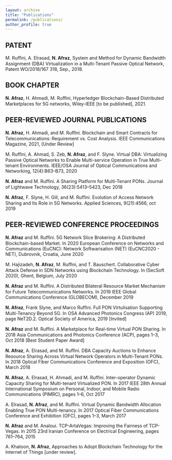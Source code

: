 ```yaml
---
layout: archive
title: "Publications"
permalink: /publications/
author_profile: true
---
```


<!-- {% if author.googlescholar %}
  You can also find my articles on <u><a href="{{author.googlescholar}}">my Google Scholar profile</a>.</u>
{% endif %}

{% include base_path %}

{% for post in site.publications reversed %}
  {% include archive-single.html %}
{% endfor %} -->



## PATENT

M. Ruﬀini, A. Elrasad, **N. Afraz**, System and Method for Dynamic Bandwidth Assignment (DBA) Virtualization in a Multi-Tenant Passive Optical Network, Patent WO/2018/167 318, Sep., 2018.

## BOOK CHAPTER

**N. Afraz**, H. Ahmadi, M. Ruﬀini, Hyperledger Blockchain-Based Distributed Marketplaces for 5G networks, Wiley-IEEE [to be published], 2021.

## **PEER-REVIEWED JOURNAL PUBLICATIONS**

**N. Afraz**, H. Ahmadi, and M. Ruﬀini. Blockchain and Smart Contracts for Telecommunications: Requirement vs. Cost Analysis. IEEE Communications Magazine, 2021, [Under Review]

M. Ruﬀini, A. Ahmad, S. Zeb, **N. Afraz**, and F. Slyne. Virtual DBA: Virtualizing Passive Optical Networks to Enable Multi-service Operation in True Multi-tenant Environments. IEEE/OSA Journal of Optical Communications and Networking, 12(4):B63–B73, 2020

**N. Afraz** and M. Ruﬀini. A Sharing Platform for Multi-Tenant PONs. Journal of Lightwave Technology, 36(23):5413–5423, Dec 2018

**N. Afraz**, F. Slyne, H. Gill, and M. Ruﬀini. Evolution of Access Network Sharing and Its Role in 5G Networks. Applied Sciences, 9(21):4566, oct 2019

## **PEER-REVIEWED CONFERENCE PROCEEDINGS**

 **N. Afraz** and M. Ruﬀini. 5G Network Slice Brokering: A Distributed Blockchain-based Market. In 2020 European Conference on Networks and Communications (EuCNC): Network Softwarisation (NET) (EuCNC2020 - NET), Dubrovnik, Croatia, June 2020
 
 M. Hajizadeh, **N. Afraz**, M. Ruﬀini, and T. Bauschert. Collaborative Cyber Attack Defense in SDN Networks using Blockchain Technology. In (SecSoft 2020), Ghent, Belgium, July 2020
 
 **N. Afraz** and M. Ruﬀini. A Distributed Bilateral Resource Market Mechanism for Future Telecommunications Networks. In 2019 IEEE Global Communications Conference (GLOBECOM), December 2019
 
 **N. Afraz**, Frank Slyne, and Marco Ruﬀini. Full PON Virtulisation Supporting Multi-Tenancy Beyond 5G. In OSA Advanced Photonics Congress (AP) 2019, page NeT2D.2. Optical Society of America, 2019 [Invited]
 
 **N. Afraz** and M. Ruﬀini. A Marketplace for Real-time Virtual PON Sharing. In 2018 Asia Communications and Photonics Conference (ACP), pages 1–3, Oct 2018 [Best Student Paper Award]
 
 **N. Afraz**, A. Elrasad, and M. Ruﬀini. DBA Capacity Auctions to Enhance Resource Sharing Across Virtual Network Operators in Multi-Tenant PONs. In 2018 Optical Fiber Communications Conference and Exposition (OFC), March 2018
 
 **N. Afraz**, A. Elrasad, H. Ahmadi, and M. Ruﬀini. Inter-operator Dynamic Capacity Sharing for Multi-tenant Virtualized PON. In 2017 IEEE 28th Annual International Symposium on Personal, Indoor, and Mobile Radio Communications (PIMRC), pages 1–6, Oct 2017
 
 A. Elrasad, **N. Afraz**, and M. Ruﬀini. Virtual Dynamic Bandwidth Allocation Enabling True PON Multi-tenancy. In 2017 Optical Fiber Communications Conference and Exhibition (OFC), pages 1–3, March 2017
 
 **N. Afraz** and M. Analoui. TCP-ArtaVegas: Improving the Fairness of TCP-Vegas. In 2015 23rd Iranian Conference on Electrical Engineering, pages 761–764, 2015
 
 A. Khatoon, **N. Afraz**, Approaches to Adopt Blockchain Technology for the Internet of Things [under review].

